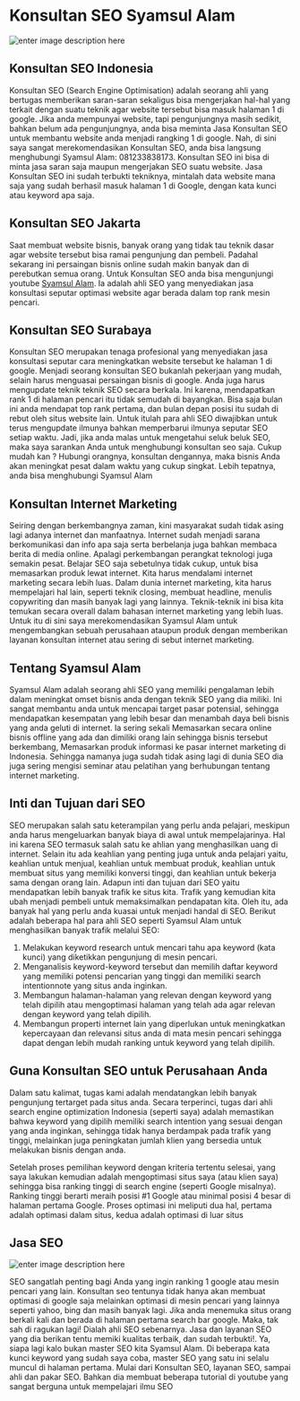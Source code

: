 Konsultan SEO Syamsul Alam
==
![enter image description here](https://2.bp.blogspot.com/-OtQHLB_qBMc/WD0ZMyTeTOI/AAAAAAAAAF4/tcsDqPdhSMcDNuYKWhPvSWCrQ64lmqFJgCLcB/s320/pakar-dan-ahli-seo-syamsul-alam.JPG)

Konsultan SEO Indonesia
--

Konsultan SEO (Search Engine Optimisation) adalah seorang ahli yang bertugas memberikan saran-saran sekaligus bisa mengerjakan hal-hal yang terkait dengan suatu teknik agar website tersebut bisa masuk halaman 1 di google. 
Jika anda mempunyai website, tapi pengunjungnya masih sedikit, bahkan belum ada pengunjungnya, anda bisa meminta Jasa Konsultan SEO untuk membantu website anda menjadi rangking 1 di google. Nah, di sini saya sangat merekomendasikan Konsultan SEO, anda bisa langsung menghubungi Syamsul Alam: 081233838173.
Konsultan SEO ini bisa di minta jasa saran saja maupun mengerjakan SEO suatu website. Jasa Konsultan SEO ini sudah terbukti tekniknya, mintalah data website mana saja yang sudah berhasil masuk halaman 1 di Google, dengan kata kunci atau keyword apa saja. 

Konsultan SEO Jakarta
--

Saat membuat website bisnis, banyak orang yang tidak tau teknik dasar agar website tersebut bisa ramai pengunjung dan pembeli. Padahal sekarang ini persaingan bisnis online sudah makin banyak dan di perebutkan semua orang. Untuk Konsultan SEO anda bisa mengunjungi youtube [Syamsul Alam](https://youtu.be/QVof8hrG4b4). Ia adalah ahli SEO yang menyediakan jasa konsultasi seputar optimasi website agar berada dalam top rank mesin pencari. 

Konsultan SEO Surabaya
--

Konsultan SEO merupakan tenaga profesional yang menyediakan jasa konsultasi seputar cara meningkatkan website tersebut ke halaman 1 di google. Menjadi seorang konsultan SEO bukanlah pekerjaan yang mudah, selain harus menguasai persaingan bisnis di google. Anda juga harus mengupdate teknik teknik SEO secara berkala. Ini karena, mendapatkan rank 1 di halaman pencari itu tidak semudah di bayangkan. Bisa saja bulan ini anda mendapat top rank pertama, dan bulan depan posisi itu sudah di rebut oleh situs website lain. Untuk itulah para ahli SEO diwajibkan untuk terus mengupdate ilmunya bahkan memperbarui ilmunya seputar SEO setiap waktu.
Jadi, jika anda malas untuk mengetahui seluk beluk SEO, maka saya sarankan Anda untuk menghubungi konsultan seo saja. Cukup mudah kan ? Hubungi orangnya, konsultan dengannya, maka bisnis Anda akan meningkat pesat dalam waktu yang cukup singkat. Lebih tepatnya, anda bisa menghubungi Syamsul Alam 

Konsultan Internet Marketing
--

Seiring dengan berkembangnya zaman, kini masyarakat sudah tidak asing lagi adanya internet dan manfaatnya. Internet sudah menjadi sarana berkomunikasi dan info apa saja serta berbelanja juga bahkan membaca berita di media online. Apalagi perkembangan perangkat teknologi juga semakin pesat. 
Belajar SEO saja sebetulnya tidak cukup, untuk bisa memasarkan produk lewat internet. Kita harus mendalami internet marketing secara lebih luas. Dalam dunia internet marketing, kita harus mempelajari hal lain, seperti teknik closing, membuat headline, menulis copywriting dan masih banyak lagi yang lainnya. Teknik-teknik ini bisa kita temukan secara overall dalam bahasan internet marketing yang lebih luas.
Untuk itu di sini saya merekomendasikan Syamsul Alam untuk mengembangkan sebuah perusahaan ataupun produk dengan memberikan layanan konsultan internet atau sering di sebut internet marketing. 

Tentang Syamsul Alam
--

Syamsul Alam adalah seorang ahli SEO yang memiliki pengalaman lebih dalam meningkat omset bisnis anda dengan teknik SEO yang dia miliki. Ini sangat membantu anda untuk mencapai target pasar potensial, sehingga mendapatkan kesempatan yang lebih besar dan menambah daya beli bisnis yang anda geluti di internet. Ia sering sekali Memasarkan secara online bisnis offline yang ada dan dimiliki orang lain sehingga bisnis tersebut berkembang, Memasarkan produk informasi ke pasar internet marketing di Indonesia. Sehingga namanya juga sudah tidak asing lagi di dunia SEO dia juga sering mengisi seminar atau pelatihan yang berhubungan tentang internet marketing.

Inti dan Tujuan dari SEO
--

SEO merupakan salah satu keterampilan yang perlu anda pelajari, meskipun anda harus mengeluarkan banyak biaya di awal untuk mempelajarinya. Hal ini karena SEO termasuk salah satu ke ahlian yang menghasilkan uang di internet. Selain itu ada keahlian yang penting juga untuk anda pelajari yaitu, keahlian untuk menjual, keahlian untuk membuat produk, keahlian untuk membuat situs yang memiliki konversi tinggi, dan keahlian untuk bekerja sama dengan orang lain.
Adapun inti dan  tujuan dari SEO yaitu mendapatkan lebih banyak trafik ke situs kita.  Trafik yang kemudian kita ubah menjadi pembeli untuk memaksimalkan pendapatan kita. Oleh itu, ada banyak hal yang perlu anda kuasai untuk menjadi handal di SEO. Berikut adalah beberapa hal para ahli SEO seperti Syamsul Alam untuk menghasilkan banyak trafik melalui SEO:
1. Melakukan keyword research untuk mencari tahu apa keyword (kata kunci) yang diketikkan pengunjung di mesin pencari.
2. Menganalisis keyword-keyword tersebut dan memilih daftar keyword yang memiliki potensi pencarian yang tinggi dan memiliki search intentionnote yang situs anda inginkan.
3. Membangun halaman-halaman yang relevan dengan keyword yang telah dipilih atau mengoptimasi halaman yang telah ada agar relevan dengan keyword yang telah dipilih.
4. Membangun properti internet lain yang diperlukan untuk meningkatkan kepercayaan dan relevansi situs anda di mata mesin pencari sehingga dapat dengan lebih mudah ranking untuk keyword yang telah dipilih.

Guna Konsultan SEO untuk Perusahaan Anda
--

Dalam satu kalimat, tugas kami adalah mendatangkan lebih banyak pengunjung tertarget pada situs anda. Secara terperinci, tugas dari ahli search engine optimization Indonesia (seperti saya) adalah memastikan bahwa keyword yang dipilih memiliki search intention yang sesuai dengan yang anda inginkan, sehingga tidak hanya berdampak pada trafik yang tinggi, melainkan juga peningkatan jumlah klien yang bersedia untuk melakukan bisnis dengan anda.

Setelah proses pemilihan keyword dengan kriteria tertentu selesai, yang saya lakukan kemudian adalah mengoptimasi situs saya (atau klien saya) sehingga bisa ranking tinggi di search engine (seperti Google misalnya). Ranking tinggi berarti meraih posisi #1 Google atau minimal posisi 4 besar di halaman pertama Google. Proses optimasi ini meliputi dua hal, pertama adalah optimasi dalam situs, kedua adalah optimasi di luar situs


Jasa SEO
--
![enter image description here](https://2.bp.blogspot.com/-A-28PVVO-w8/WAcGe8v72pI/AAAAAAAAA7I/WxTWZP4xvZQIFZj1KmmgW9H20aJZuF4KgCPcB/s1600/16-konsultan-seo-syamsul-alam-191016.jpg)

SEO sangatlah penting bagi Anda yang ingin ranking 1 google atau mesin pencari yang lain. Konsultan seo tentunya tidak hanya akan membuat optimasi di google saja melainkan optimasi di mesin pencari yang lainnya seperti yahoo, bing dan masih banyak lagi.
Jika anda menemuka situs orang berkali kali dan berada di halaman pertama search bar google. Maka, tak sah di ragukan lagi! Dialah ahli SEO sebenarnya. Jasa dan layanan SEO yang dia berikan tentu memiki kualitas terbaik, dan sudah terbukti!. Ya, siapa lagi kalo bukan master SEO kita Syamsul Alam. Di beberapa kata kunci keyword yang sudah saya coba, master SEO yang satu ini selalu muncul di halaman pertama. Mulai dari Konsultan SEO, layanan SEO, sampai ahli dan pakar SEO. Bahkan dia membuat beberapa tutorial di youtube yang sangat berguna untuk mempelajari ilmu SEO 


